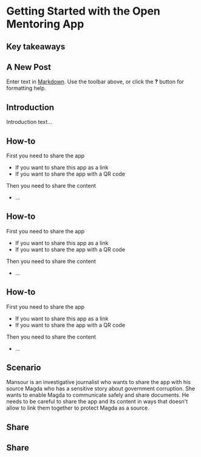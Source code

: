 # Getting Started with the Open Mentoring App
## Key takeaways

## A New Post

Enter text in [Markdown](http://daringfireball.net/projects/markdown/). Use the toolbar above, or click the **?** button for formatting help.



## Introduction

Introduction text...


## How-to

First you need to share the app
 * If you want to share this app as a link 
 * If you want to share the app with a QR code

Then you need to share the content
 * ...


## How-to

First you need to share the app
 * If you want to share this app as a link 
 * If you want to share the app with a QR code

Then you need to share the content
 * ...


## How-to

First you need to share the app
 * If you want to share this app as a link 
 * If you want to share the app with a QR code

Then you need to share the content
 * ...


## Scenario


Mansour is an investigative journalist who wants to share the app with his source Magda who has a sensitive story about government corruption. She wants to enable Magda to communicate safely and share documents. He needs to be careful to share the app and its content in ways that doesn't allow to link them together to protect Magda as a source.


## Share




## Share






